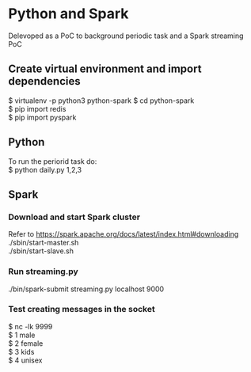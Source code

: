 # Python and Spark
Delevoped as a PoC to background periodic task and a Spark streaming PoC

## Create virtual environment and import dependencies
$ virtualenv -p python3 python-spark
$ cd python-spark  
$ pip import redis  
$ pip import pyspark  

## Python
To run the periorid task do:  
$ python daily.py 1,2,3  

## Spark
### Download and start Spark cluster
Refer to https://spark.apache.org/docs/latest/index.html#downloading
./sbin/start-master.sh  
./sbin/start-slave.sh <master-spark-URL>  

### Run streaming.py
./bin/spark-submit streaming.py localhost 9000  

### Test creating messages in the socket
$ nc -lk 9999  
$ 1 male  
$ 2 female  
$ 3 kids  
$ 4 unisex  
